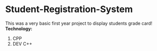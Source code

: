 # Student-Registration-System
This was a very basic first year project to display students grade card!
**Technology:**
1. CPP
2. DEV C++
